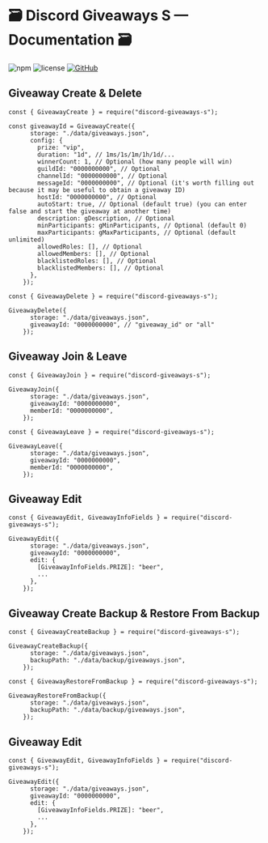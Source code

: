 # 🗃️ Discord Giveaways S — Documentation 🗃️
![npm](https://img.shields.io/npm/v/discord-giveaways-s)
![license](https://img.shields.io/npm/l/discord-giveaways-s)
[![GitHub](https://img.shields.io/badge/GitHub-View-blue?logo=github)](https://github.com/DBM-POLSKA/discord-giveaways-s)

## Giveaway Create & Delete
```
const { GiveawayCreate } = require("discord-giveaways-s");

const giveawayId = GiveawayCreate({
      storage: "./data/giveaways.json",
      config: {
        prize: "vip",
        duration: "1d", // 1ms/1s/1m/1h/1d/...
        winnerCount: 1, // Optional (how many people will win)
        guildId: "0000000000", // Optional
        channelId: "0000000000", // Optional
        messageId: "0000000000", // Optional (it's worth filling out because it may be useful to obtain a giveaway ID)
        hostId: "0000000000", // Optional
        autoStart: true, // Optional (default true) (you can enter false and start the giveaway at another time)
        description: gDescription, // Optional
        minParticipants: gMinParticipants, // Optional (default 0)
        maxParticipants: gMaxParticipants, // Optional (default unlimited)
        allowedRoles: [], // Optional
        allowedMembers: [], // Optional
        blacklistedRoles: [], // Optional
        blacklistedMembers: [], // Optional
      },
    });
```
```
const { GiveawayDelete } = require("discord-giveaways-s");

GiveawayDelete({
      storage: "./data/giveaways.json",
      giveawayId: "0000000000", // "giveaway_id" or "all"
    });
```

## Giveaway Join & Leave
```
const { GiveawayJoin } = require("discord-giveaways-s");

GiveawayJoin({
      storage: "./data/giveaways.json",
      giveawayId: "0000000000",
      memberId: "0000000000",
    });
```
```
const { GiveawayLeave } = require("discord-giveaways-s");

GiveawayLeave({
      storage: "./data/giveaways.json",
      giveawayId: "0000000000",
      memberId: "0000000000",
    });
```

## Giveaway Edit
```
const { GiveawayEdit, GiveawayInfoFields } = require("discord-giveaways-s");

GiveawayEdit({
      storage: "./data/giveaways.json",
      giveawayId: "0000000000",
      edit: {
        [GiveawayInfoFields.PRIZE]: "beer",
        ...
      },
    });
```

## Giveaway Create Backup & Restore From Backup
```
const { GiveawayCreateBackup } = require("discord-giveaways-s");

GiveawayCreateBackup({
      storage: "./data/giveaways.json",
      backupPath: "./data/backup/giveaways.json",
    });
```
```
const { GiveawayRestoreFromBackup } = require("discord-giveaways-s");

GiveawayRestoreFromBackup({
      storage: "./data/giveaways.json",
      backupPath: "./data/backup/giveaways.json",
    });
```

## Giveaway Edit
```
const { GiveawayEdit, GiveawayInfoFields } = require("discord-giveaways-s");

GiveawayEdit({
      storage: "./data/giveaways.json",
      giveawayId: "0000000000",
      edit: {
        [GiveawayInfoFields.PRIZE]: "beer",
        ...
      },
    });
```

